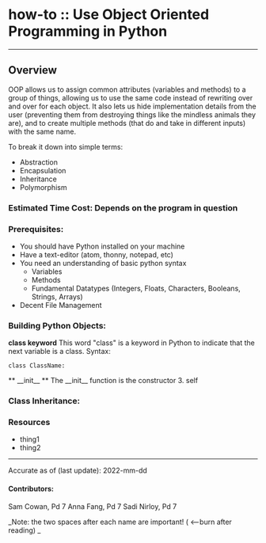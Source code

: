 # how-to :: Use Object Oriented Programming in Python
---
## Overview
OOP allows us to assign common attributes (variables and methods) to a group of things, allowing us to use the same code instead of rewriting over and over for each object. It also lets us hide implementation details from the user (preventing them from destroying things like the mindless animals they are), and to create multiple methods (that do and take in different inputs) with the same name. 

To break it down into simple terms: 
- Abstraction 
- Encapsulation 
- Inheritance 
- Polymorphism 

### Estimated Time Cost: Depends on the program in question

### Prerequisites:

- You should have Python installed on your machine 
- Have a text-editor (atom, thonny, notepad, etc)
- You need an understanding of basic python syntax
    - Variables
    - Methods
    - Fundamental Datatypes (Integers, Floats, Characters, Booleans, Strings, Arrays)
- Decent File Management

### Building Python Objects:
**class keyword**
This word "class" is a keyword in Python to indicate that the next variable is a class. 
Syntax:
```
class ClassName:
```
** \_\_init\_\_ **
The \_\_init\_\_ function is the constructor 
3. self

### Class Inheritance:


### Resources
* thing1
* thing2

---

Accurate as of (last update): 2022-mm-dd

#### Contributors:  
Sam Cowan, Pd 7
Anna Fang, Pd 7
Sadi Nirloy, Pd 7

_Note: the two spaces after each name are important! ( <--burn after reading)  _
